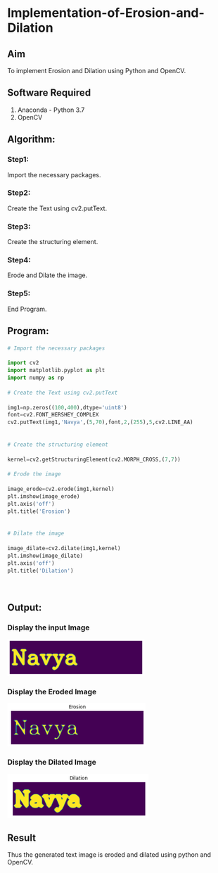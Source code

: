 # Implementation-of-Erosion-and-Dilation
## Aim
To implement Erosion and Dilation using Python and OpenCV.
## Software Required
1. Anaconda - Python 3.7
2. OpenCV
## Algorithm:
### Step1:

Import the necessary packages.

### Step2:
Create the Text using cv2.putText.
### Step3:

Create the structuring element.
### Step4:

Erode and Dilate the image.
### Step5:

End Program.
 
## Program:

``` Python
# Import the necessary packages

import cv2
import matplotlib.pyplot as plt
import numpy as np

# Create the Text using cv2.putText

img1=np.zeros((100,400),dtype='uint8')
font=cv2.FONT_HERSHEY_COMPLEX
cv2.putText(img1,'Navya',(5,70),font,2,(255),5,cv2.LINE_AA)


# Create the structuring element

kernel=cv2.getStructuringElement(cv2.MORPH_CROSS,(7,7))

# Erode the image

image_erode=cv2.erode(img1,kernel)
plt.imshow(image_erode)
plt.axis('off')
plt.title('Erosion')


# Dilate the image

image_dilate=cv2.dilate(img1,kernel)
plt.imshow(image_dilate)
plt.axis('off')
plt.title('Dilation')




```
## Output:

### Display the input Image

![GITHUB](d2.PNG)

### Display the Eroded Image

![GITHUB](d.PNG)

### Display the Dilated Image

![GITHUB](d1.PNG)

## Result
Thus the generated text image is eroded and dilated using python and OpenCV.